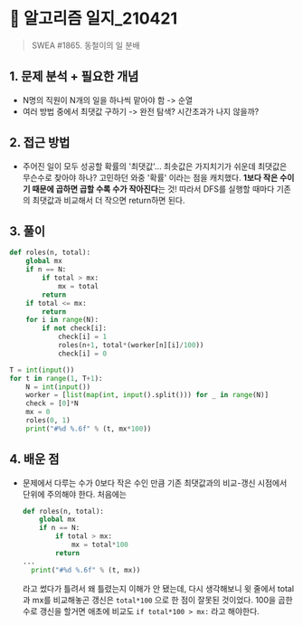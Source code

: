 # 📝 알고리즘 일지_210421

> SWEA #1865. 동철이의 일 분배

## 1. 문제 분석 + 필요한 개념

- N명의 직원이 N개의 일을 하나씩 맡아야 함 -> 순열
- 여러 방법 중에서 최댓값 구하기 -> 완전 탐색? 시간초과가 나지 않을까?



## 2. 접근 방법

- 주어진 일이 모두 성공할 확률의 '최댓값'... 최솟값은 가지치기가 쉬운데 최댓값은 무슨수로 찾아야 하나? 고민하던 와중 '확률' 이라는 점을 캐치했다. **1보다 작은 수이기 때문에 곱하면 곱할 수록 수가 작아진다**는 것! 따라서 DFS를 실행할 때마다 기존의 최댓값과 비교해서 더 작으면 return하면 된다.



## 3. 풀이

```python
def roles(n, total):
    global mx
    if n == N:
        if total > mx:
            mx = total
        return
    if total <= mx:
        return
    for i in range(N):
        if not check[i]:
            check[i] = 1
            roles(n+1, total*(worker[n][i]/100))
            check[i] = 0

T = int(input())
for t in range(1, T+1):
    N = int(input())
    worker = [list(map(int, input().split())) for _ in range(N)]
    check = [0]*N
    mx = 0
    roles(0, 1)
    print("#%d %.6f" % (t, mx*100))
```



## 4. 배운 점

- 문제에서 다루는 수가 0보다 작은 수인 만큼 기존 최댓값과의 비교-갱신 시점에서 단위에 주의해야 한다. 처음에는

  ```python
  def roles(n, total):
      global mx
      if n == N:
          if total > mx:
              mx = total*100
          return
  ...
  	print("#%d %.6f" % (t, mx))
  ```

  라고 썼다가 틀려서 왜 틀렸는지 이해가 안 됐는데, 다시 생각해보니 윗 줄에서 total과 mx를 비교해놓곤 갱신은 `total*100` 으로 한 점이 잘못된 것이었다. 100을 곱한 수로 갱신을 할거면 애초에 비교도 `if total*100 > mx:` 라고 해야한다.
